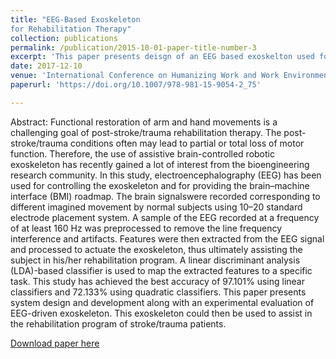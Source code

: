 ```yaml
---
title: "EEG-Based Exoskeleton
for Rehabilitation Therapy"
collection: publications
permalink: /publication/2015-10-01-paper-title-number-3
excerpt: 'This paper presents deisgn of an EEG based exoskelton used for rehabilitation therapy.'
date: 2017-12-10
venue: 'International Conference on Humanizing Work and Work Environment'
paperurl: 'https://doi.org/10.1007/978-981-15-9054-2_75'

---
```

Abstract: Functional restoration of arm and hand movements is a challenging goal
of post-stroke/trauma rehabilitation therapy. The post-stroke/trauma conditions often
may lead to partial or total loss of motor function. Therefore, the use of assistive
brain-controlled robotic exoskeleton has recently gained a lot of interest from the
bioengineering research community. In this study, electroencephalography (EEG)
has been used for controlling the exoskeleton and for providing the brain–machine
interface (BMI) roadmap. The brain signalswere recorded corresponding to different
imagined movement by normal subjects using 10–20 standard electrode placement
system. A sample of the EEG recorded at a frequency of at least 160 Hz was preprocessed
to remove the line frequency interference and artifacts. Features were then
extracted from the EEG signal and processed to actuate the exoskeleton, thus ultimately
assisting the subject in his/her rehabilitation program. A linear discriminant
analysis (LDA)-based classifier is used to map the extracted features to a specific
task. This study has achieved the best accuracy of 97.101% using linear classifiers
and 72.133% using quadratic classifiers. This paper presents system design and
development along with an experimental evaluation of EEG-driven exoskeleton. This
exoskeleton could then be used to assist in the rehabilitation program of stroke/trauma
patients.

[Download paper here](https://doi.org/10.1007/978-981-15-9054-2_75)


